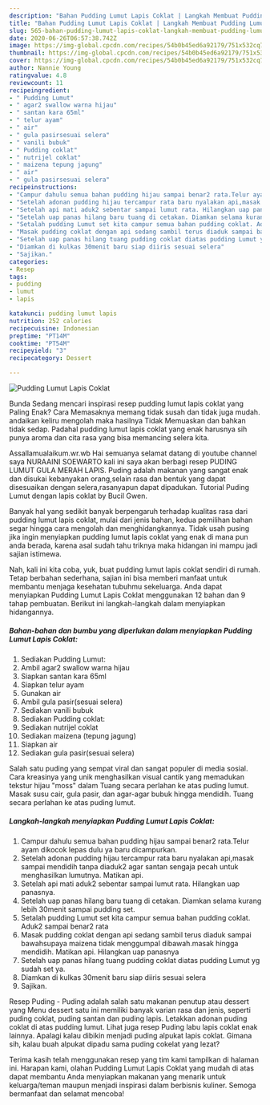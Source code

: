 ```yaml
---
description: "Bahan Pudding Lumut Lapis Coklat | Langkah Membuat Pudding Lumut Lapis Coklat Yang Lezat Sekali"
title: "Bahan Pudding Lumut Lapis Coklat | Langkah Membuat Pudding Lumut Lapis Coklat Yang Lezat Sekali"
slug: 565-bahan-pudding-lumut-lapis-coklat-langkah-membuat-pudding-lumut-lapis-coklat-yang-lezat-sekali
date: 2020-06-26T06:57:38.742Z
image: https://img-global.cpcdn.com/recipes/54b0b45ed6a92179/751x532cq70/pudding-lumut-lapis-coklat-foto-resep-utama.jpg
thumbnail: https://img-global.cpcdn.com/recipes/54b0b45ed6a92179/751x532cq70/pudding-lumut-lapis-coklat-foto-resep-utama.jpg
cover: https://img-global.cpcdn.com/recipes/54b0b45ed6a92179/751x532cq70/pudding-lumut-lapis-coklat-foto-resep-utama.jpg
author: Nannie Young
ratingvalue: 4.8
reviewcount: 11
recipeingredient:
- " Pudding Lumut"
- " agar2 swallow warna hijau"
- " santan kara 65ml"
- " telur ayam"
- " air"
- " gula pasirsesuai selera"
- " vanili bubuk"
- " Pudding coklat"
- " nutrijel coklat"
- " maizena tepung jagung"
- " air"
- " gula pasirsesuai selera"
recipeinstructions:
- "Campur dahulu semua bahan pudding hijau sampai benar2 rata.Telur ayam dikocok lepas dulu ya baru dicampurkan."
- "Setelah adonan pudding hijau tercampur rata baru nyalakan api,masak sampai mendidih tanpa diaduk2 agar santan sengaja pecah untuk menghasilkan lumutnya. Matikan api."
- "Setelah api mati aduk2 sebentar sampai lumut rata. Hilangkan uap panasnya."
- "Setelah uap panas hilang baru tuang di cetakan. Diamkan selama kurang lebih 30menit sampai pudding set."
- "Setalah pudding Lumut set kita campur semua bahan pudding coklat. Aduk2 sampai benar2 rata"
- "Masak pudding coklat dengan api sedang sambil terus diaduk sampai bawahsupaya maizena tidak menggumpal dibawah.masak hingga mendidih. Matikan api. Hilangkan uap panasnya"
- "Setelah uap panas hilang tuang pudding coklat diatas pudding Lumut yg sudah set ya."
- "Diamkan di kulkas 30menit baru siap diiris sesuai selera"
- "Sajikan."
categories:
- Resep
tags:
- pudding
- lumut
- lapis

katakunci: pudding lumut lapis 
nutrition: 252 calories
recipecuisine: Indonesian
preptime: "PT14M"
cooktime: "PT54M"
recipeyield: "3"
recipecategory: Dessert

---
```



![Pudding Lumut Lapis Coklat](https://img-global.cpcdn.com/recipes/54b0b45ed6a92179/751x532cq70/pudding-lumut-lapis-coklat-foto-resep-utama.jpg)

Bunda Sedang mencari inspirasi resep pudding lumut lapis coklat yang Paling Enak? Cara Memasaknya memang tidak susah dan tidak juga mudah. andaikan keliru mengolah maka hasilnya Tidak Memuaskan dan bahkan tidak sedap. Padahal pudding lumut lapis coklat yang enak harusnya sih punya aroma dan cita rasa yang bisa memancing selera kita.

Assallamualaikum.wr.wb Hai semuanya selamat datang di youtube channel saya NURAAINI SOEWARTO kali ini saya akan berbagi resep PUDING LUMUT GULA MERAH LAPIS. Puding adalah makanan yang sangat enak dan disukai kebanyakan orang,selain rasa dan bentuk yang dapat disesuaikan dengan selera,rasanyapun dapat dipadukan. Tutorial Puding Lumut dengan lapis coklat by Bucil Gwen.

Banyak hal yang sedikit banyak berpengaruh terhadap kualitas rasa dari pudding lumut lapis coklat, mulai dari jenis bahan, kedua pemilihan bahan segar hingga cara mengolah dan menghidangkannya. Tidak usah pusing jika ingin menyiapkan pudding lumut lapis coklat yang enak di mana pun anda berada, karena asal sudah tahu triknya maka hidangan ini mampu jadi sajian istimewa.


Nah, kali ini kita coba, yuk, buat pudding lumut lapis coklat sendiri di rumah. Tetap berbahan sederhana, sajian ini bisa memberi manfaat untuk membantu menjaga kesehatan tubuhmu sekeluarga. Anda dapat menyiapkan Pudding Lumut Lapis Coklat menggunakan 12 bahan dan 9 tahap pembuatan. Berikut ini langkah-langkah dalam menyiapkan hidangannya.

<!--inarticleads1-->

##### Bahan-bahan dan bumbu yang diperlukan dalam menyiapkan Pudding Lumut Lapis Coklat:

1. Sediakan  Pudding Lumut:
1. Ambil  agar2 swallow warna hijau
1. Siapkan  santan kara 65ml
1. Siapkan  telur ayam
1. Gunakan  air
1. Ambil  gula pasir(sesuai selera)
1. Sediakan  vanili bubuk
1. Sediakan  Pudding coklat:
1. Sediakan  nutrijel coklat
1. Sediakan  maizena (tepung jagung)
1. Siapkan  air
1. Sediakan  gula pasir(sesuai selera)


Salah satu puding yang sempat viral dan sangat populer di media sosial. Cara kreasinya yang unik menghasilkan visual cantik yang memadukan tekstur hijau &#34;moss&#34; dalam Tuang secara perlahan ke atas puding lumut. Masak susu cair, gula pasir, dan agar-agar bubuk hingga mendidih. Tuang secara perlahan ke atas puding lumut. 

<!--inarticleads2-->

##### Langkah-langkah menyiapkan Pudding Lumut Lapis Coklat:

1. Campur dahulu semua bahan pudding hijau sampai benar2 rata.Telur ayam dikocok lepas dulu ya baru dicampurkan.
1. Setelah adonan pudding hijau tercampur rata baru nyalakan api,masak sampai mendidih tanpa diaduk2 agar santan sengaja pecah untuk menghasilkan lumutnya. Matikan api.
1. Setelah api mati aduk2 sebentar sampai lumut rata. Hilangkan uap panasnya.
1. Setelah uap panas hilang baru tuang di cetakan. Diamkan selama kurang lebih 30menit sampai pudding set.
1. Setalah pudding Lumut set kita campur semua bahan pudding coklat. Aduk2 sampai benar2 rata
1. Masak pudding coklat dengan api sedang sambil terus diaduk sampai bawahsupaya maizena tidak menggumpal dibawah.masak hingga mendidih. Matikan api. Hilangkan uap panasnya
1. Setelah uap panas hilang tuang pudding coklat diatas pudding Lumut yg sudah set ya.
1. Diamkan di kulkas 30menit baru siap diiris sesuai selera
1. Sajikan.


Resep Puding - Puding adalah salah satu makanan penutup atau dessert yang Menu dessert satu ini memiliki banyak varian rasa dan jenis, seperti puding coklat, puding santan dan puding lapis. Letakkan adonan puding coklat di atas pudding lumut. Lihat juga resep Puding labu lapis coklat enak lainnya. Apalagi kalau dibikin menjadi puding alpukat lapis coklat. Gimana sih, kalau buah alpukat dipadu sama puding cokelat yang lezat? 

Terima kasih telah menggunakan resep yang tim kami tampilkan di halaman ini. Harapan kami, olahan Pudding Lumut Lapis Coklat yang mudah di atas dapat membantu Anda menyiapkan makanan yang menarik untuk keluarga/teman maupun menjadi inspirasi dalam berbisnis kuliner. Semoga bermanfaat dan selamat mencoba!
